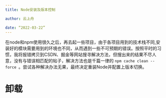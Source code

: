 ```yaml
---
title: Node安装及版本控制

author: 云上舟

date: “2022-03-22”
---
```


  在node和npm使用很久之后，再去起一些项目，由于各项目用到的技术栈不同,安装好的模块需要用到的环境也不同，从而遇到一些不可预期的错误。按照平时的习惯，我将报错拷贝到CSDN、掘金等网站搜寻解决方法，但搜出来的结果不尽人意，没有与错误相匹配的帖子，解决方法也是千篇一律的 `npm cache clean --force `。尝试各种解决办法无果，最终决定重装Node并配置上版本切换。



# 卸载

  
